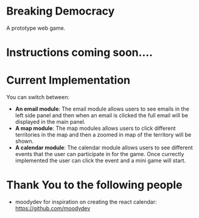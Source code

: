 Breaking Democracy
=
A prototype web game.

Instructions coming soon....
========

Current Implementation
=
You can switch between:
* **An email module**: The email module allows users to see emails in the left side panel and then when an email is clicked the full email will be displayed in the main panel.
* **A map module**: The map modules allows users to click different territories in the map and then a zoomed in map of the territory will be shown.
* **A calendar module**: The calendar module allows users to see different events that the user can participate in for the game. Once currectly implemented the user can click the event and a mini game will start.

Thank You to the following people
=
* moodydev for inspiration on creating the react calendar: https://github.com/moodydev
